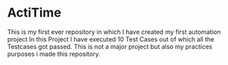 # ActiTime
This is my first ever repository in which I have created my first automation project 
In this Project I have executed 10 Test Cases out of which all the Testcases got passed.
This is not a major project but also my practices purposes i made this repository.
